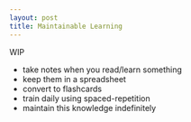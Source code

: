 ```yaml
---
layout: post
title: Maintainable Learning
---
```


WIP

- take notes when you read/learn something
- keep them in a spreadsheet
- convert to flashcards
- train daily using spaced-repetition
- maintain this knowledge indefinitely


